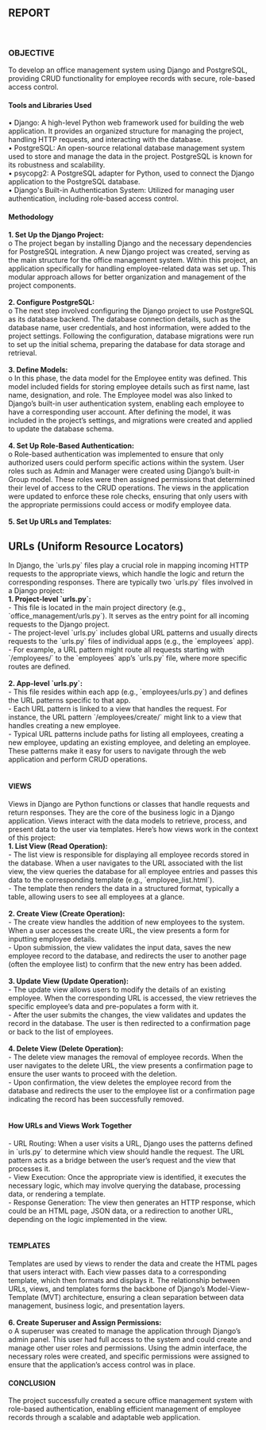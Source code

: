 <h2><b>REPORT</b></h2> <br>
<h3><b>OBJECTIVE</b> </h3>
To develop an office management system using Django and PostgreSQL, providing CRUD functionality for employee records with secure, role-based access control. <br>
<h4><b>Tools and Libraries Used</h4></b>
•	Django: A high-level Python web framework used for building the web application. It provides an organized structure for managing the project, handling HTTP requests, and interacting with the database. <br>
•	PostgreSQL: An open-source relational database management system used to store and manage the data in the project. PostgreSQL is known for its robustness and scalability. <br>
•	psycopg2: A PostgreSQL adapter for Python, used to connect the Django application to the PostgreSQL database. <br>
•	Django's Built-in Authentication System: Utilized for managing user authentication, including role-based access control. <br>
<h4><b>Methodology</h4></b>
<b>1.	Set Up the Django Project:</b> <br>
o	The project began by installing Django and the necessary dependencies for PostgreSQL integration. A new Django project was created, serving as the main structure for the office management system. Within this project, an application specifically for handling employee-related data was set up. This modular approach allows for better organization and management of the project components. <br> <br>
<b>2.	Configure PostgreSQL:</b> <br>
o	The next step involved configuring the Django project to use PostgreSQL as its database backend. The database connection details, such as the database name, user credentials, and host information, were added to the project settings. Following the configuration, database migrations were run to set up the initial schema, preparing the database for data storage and retrieval. <br> <br>
<b>3.	Define Models:</b> <br>
o	In this phase, the data model for the Employee entity was defined. This model included fields for storing employee details such as first name, last name, designation, and role. The Employee model was also linked to Django’s built-in user authentication system, enabling each employee to have a corresponding user account. After defining the model, it was included in the project’s settings, and migrations were created and applied to update the database schema. <br> <br>
<b>4. Set Up Role-Based Authentication:</b> <br>
o	Role-based authentication was implemented to ensure that only authorized users could perform specific actions within the system. User roles such as Admin and Manager were created using Django’s built-in Group model. These roles were then assigned permissions that determined their level of access to the CRUD operations. The views in the application were updated to enforce these role checks, ensuring that only users with the appropriate permissions could access or modify employee data. <br> <br>
<b>5. Set Up URLs and Templates:</b> <br>
<h2><b>URLs (Uniform Resource Locators) </h2></b>
In Django, the `urls.py` files play a crucial role in mapping incoming HTTP requests to the appropriate views, which handle the logic and return the corresponding responses. There are typically two `urls.py` files involved in a Django project: <br>
<b>1. Project-level `urls.py`:</b> <br>
   - This file is located in the main project directory (e.g., `office_management/urls.py`). It serves as the entry point for all incoming requests to the Django project. <br>
   - The project-level `urls.py` includes global URL patterns and usually directs requests to the `urls.py` files of individual apps (e.g., the `employees` app). <br>
   - For example, a URL pattern might route all requests starting with `/employees/` to the `employees` app’s `urls.py` file, where more specific routes are defined. <br> <br>
<b>2. App-level `urls.py`:</b>  <br>
   - This file resides within each app (e.g., `employees/urls.py`) and defines the URL patterns specific to that app. <br>
   - Each URL pattern is linked to a view that handles the request. For instance, the URL pattern `/employees/create/` might link to a view that handles creating a new employee. <br>
   - Typical URL patterns include paths for listing all employees, creating a new employee, updating an existing employee, and deleting an employee. These patterns make it easy for users to navigate through the web application and perform CRUD operations. <br> <br>
<h4><b>VIEWS</b></h4>
Views in Django are Python functions or classes that handle requests and return responses. They are the core of the business logic in a Django application. Views interact with the data models to retrieve, process, and present data to the user via templates. Here’s how views work in the context of this project: <br> 
<b>1. List View (Read Operation):</b> <br>
   - The list view is responsible for displaying all employee records stored in the database. When a user navigates to the URL associated with the list view, the view queries the database for all employee entries and passes this data to the corresponding template (e.g., `employee_list.html`). <br> 
   - The template then renders the data in a structured format, typically a table, allowing users to see all employees at a glance. <br> <br>
<b>2. Create View (Create Operation):</b> <br>
   - The create view handles the addition of new employees to the system. When a user accesses the create URL, the view presents a form for inputting employee details. <br>
   - Upon submission, the view validates the input data, saves the new employee record to the database, and redirects the user to another page (often the employee list) to confirm that the new entry has been added. <br> <br>
<b>3. Update View (Update Operation):</b> <br>
   - The update view allows users to modify the details of an existing employee. When the corresponding URL is accessed, the view retrieves the specific employee’s data and pre-populates a form with it. <br>
   - After the user submits the changes, the view validates and updates the record in the database. The user is then redirected to a confirmation page or back to the list of employees. <br> <br>
<b>4. Delete View (Delete Operation):</b> <br>
   - The delete view manages the removal of employee records. When the user navigates to the delete URL, the view presents a confirmation page to ensure the user wants to proceed with the deletion. <br>
   - Upon confirmation, the view deletes the employee record from the database and redirects the user to the employee list or a confirmation page indicating the record has been successfully removed. <br> <br>
<h4><b>How URLs and Views Work Together</b></h4>
- URL Routing: When a user visits a URL, Django uses the patterns defined in `urls.py` to determine which view should handle the request. The URL pattern acts as a bridge between the user’s request and the view that processes it. <br>
- View Execution: Once the appropriate view is identified, it executes the necessary logic, which may involve querying the database, processing data, or rendering a template. <br>
- Response Generation: The view then generates an HTTP response, which could be an HTML page, JSON data, or a redirection to another URL, depending on the logic implemented in the view. <br> <br>

<h4><b>TEMPLATES</b></h4>
Templates are used by views to render the data and create the HTML pages that users interact with. Each view passes data to a corresponding template, which then formats and displays it. The relationship between URLs, views, and templates forms the backbone of Django’s Model-View-Template (MVT) architecture, ensuring a clean separation between data management, business logic, and presentation layers. <br> <br>
<b>6.	Create Superuser and Assign Permissions:</b> <br>
o	A superuser was created to manage the application through Django’s admin panel. This user had full access to the system and could create and manage other user roles and permissions. Using the admin interface, the necessary roles were created, and specific permissions were assigned to ensure that the application’s access control was in place. <br>

<h4><b>CONCLUSION</b></h4>
The project successfully created a secure office management system with role-based authentication, enabling efficient management of employee records through a scalable and adaptable web application.
